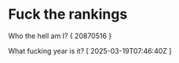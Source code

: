 # Fuck the rankings

Who the hell am I?
{ 20870516 }

What fucking year is it?
[ 2025-03-19T07:46:40Z ]
